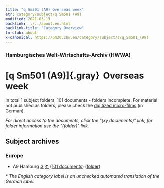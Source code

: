 ```yaml
---
title: "q Sm501 (A9) Overseas week"
etr: category/subject/q Sm501 (A9)
modified: 2021-03-13
backlink: ../../about.en.html
backlink-title: "Category Overview"
fn-stub: about
x-canonical: https://pm20.zbw.eu/category/subject/s/q_Sm501_(A9)
---
```


### Hamburgisches Welt-Wirtschafts-Archiv (HWWA)
# [q Sm501 (A9)]{.gray}&#8201; Overseas week&#160; 





In total 1 subject folders, 101 documents - folders incomplete.
For material not published as folders, please check the [digitized micro-films](/film/h1_sh.de.html) (in German).

_For direct access to the documents, click the "(xy documents)" link, for folder information use the "(folder)" link._

## Subject archives



### Europe

- A9 Hamburg [**&nearr;**](../../../geo/i/140905/about.en.html "Hamburg (all folders)") [**&uarr;**](../../../geo/about.en.html#A9 "Country category system") (<a href="https://pm20.zbw.eu/dfgview/sh/140905,145994" title="about: Hamburg : Overseas week" target="_blank">101 documents</a>) ([folder](../../../../folder/sh/1409xx/140905/1459xx/145994/about.en.html))


_* The English category label is an unchecked automated translation of the German label._

